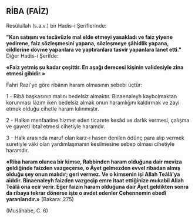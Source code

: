 ## RİBA (FAİZ)

Resûlullah (s.a.v.) bir Hadis-i Şeriflerinde:

**"Kan satışını ve tecâvüzle mal elde etmeyi yasakladı ve faiz yiyene yedirene, faiz sözleşmesini yapana, sözleşmeye şâhidlik yapana, cildlerine dövme yapanlara ve yaptıranlara tasvir ya­panlara lanet etti."** Diğer Hadis-i Şerifde:

**«Faiz yetmiş şu kadar çeşittir. En aşağı derecesi kişinin validesiyle zina etmesi gibidir.»**

Fahri Razi'ye göre ribânın haram olmasının sebebi üçtür:

1 - Ribâ başkasının malını bedelsiz almak­tır. Binaenaleyh kaybolmaktan korunması lâzım iken bedelsiz almak onun haramlığını kaldırmak ve zayi etmek olduğu cihetle haram kılınmıştır.

2 - Halkın menfaatine hizmet eden ticare­te kesâd ve darlık vermesi, çalışma ve gayreti ibtal etmesi cihetiyle haramdır.

3 - Halk arasında maruf olan karz-ı hasen denilen ödünç para alıp vermek suretiyle vâki olan yardımlaşmanın kesilmesine sebep olması cihetiyle haramdır.

**«Riba haram olunca bir kimse, Rabbinden haram olduğuna dair meviza geldiğinde faizden vazgeçerse, o Âyet gelmezden evvel ribadan al­mış olduğu şey onun malıdır; geri vermez. Ve o kimsenin işi Allah Teâlâ'ya aiddir. Binaenaleyh faizden vazgeçip emre itaat ettiğinize mukabil Allah Teâlâ ona ecir verir. Eğer faizin haram olduğuna dair Âyet geldikten sonra da ribaya tekrar dönerse işte o avdet edenler Cehennemin ebedî yaranlarıdır.»** (Bakara: 275)

(Musâhabe, C. 6)
